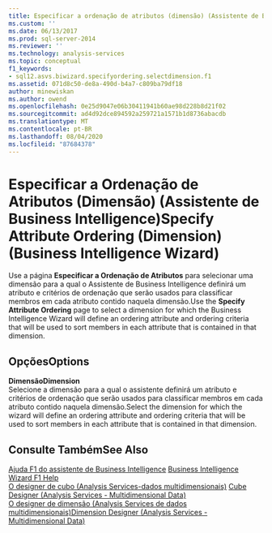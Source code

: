 ```yaml
---
title: Especificar a ordenação de atributos (dimensão) (Assistente de Business Intelligence) | Microsoft Docs
ms.custom: ''
ms.date: 06/13/2017
ms.prod: sql-server-2014
ms.reviewer: ''
ms.technology: analysis-services
ms.topic: conceptual
f1_keywords:
- sql12.asvs.biwizard.specifyordering.selectdimension.f1
ms.assetid: 071d8c50-de8a-490d-b4a7-c809ba79df18
author: minewiskan
ms.author: owend
ms.openlocfilehash: 0e25d9047e06b30411941b60ae98d228b8d21f02
ms.sourcegitcommit: ad4d92dce894592a259721a1571b1d8736abacdb
ms.translationtype: MT
ms.contentlocale: pt-BR
ms.lasthandoff: 08/04/2020
ms.locfileid: "87684378"
---
```

# <a name="specify-attribute-ordering-dimension-business-intelligence-wizard"></a><span data-ttu-id="c088e-102">Especificar a Ordenação de Atributos (Dimensão) (Assistente de Business Intelligence)</span><span class="sxs-lookup"><span data-stu-id="c088e-102">Specify Attribute Ordering (Dimension) (Business Intelligence Wizard)</span></span>
  <span data-ttu-id="c088e-103">Use a página **Especificar a Ordenação de Atributos** para selecionar uma dimensão para a qual o Assistente de Business Intelligence definirá um atributo e critérios de ordenação que serão usados para classificar membros em cada atributo contido naquela dimensão.</span><span class="sxs-lookup"><span data-stu-id="c088e-103">Use the **Specify Attribute Ordering** page to select a dimension for which the Business Intelligence Wizard will define an ordering attribute and ordering criteria that will be used to sort members in each attribute that is contained in that dimension.</span></span>  
  
## <a name="options"></a><span data-ttu-id="c088e-104">Opções</span><span class="sxs-lookup"><span data-stu-id="c088e-104">Options</span></span>  
 <span data-ttu-id="c088e-105">**Dimensão**</span><span class="sxs-lookup"><span data-stu-id="c088e-105">**Dimension**</span></span>  
 <span data-ttu-id="c088e-106">Selecione a dimensão para a qual o assistente definirá um atributo e critérios de ordenação que serão usados para classificar membros em cada atributo contido naquela dimensão.</span><span class="sxs-lookup"><span data-stu-id="c088e-106">Select the dimension for which the wizard will define an ordering attribute and ordering criteria that will be used to sort members in each attribute that is contained in that dimension.</span></span>  
  
## <a name="see-also"></a><span data-ttu-id="c088e-107">Consulte Também</span><span class="sxs-lookup"><span data-stu-id="c088e-107">See Also</span></span>  
 <span data-ttu-id="c088e-108">[Ajuda F1 do assistente de Business Intelligence](business-intelligence-wizard-f1-help.md) </span><span class="sxs-lookup"><span data-stu-id="c088e-108">[Business Intelligence Wizard F1 Help](business-intelligence-wizard-f1-help.md) </span></span>  
 <span data-ttu-id="c088e-109">[O designer de cubo &#40;Analysis Services-dados multidimensionais&#41;](cube-designer-analysis-services-multidimensional-data.md) </span><span class="sxs-lookup"><span data-stu-id="c088e-109">[Cube Designer &#40;Analysis Services - Multidimensional Data&#41;](cube-designer-analysis-services-multidimensional-data.md) </span></span>  
 [<span data-ttu-id="c088e-110">O designer de dimensão &#40;Analysis Services de dados multidimensionais&#41;</span><span class="sxs-lookup"><span data-stu-id="c088e-110">Dimension Designer &#40;Analysis Services - Multidimensional Data&#41;</span></span>](dimension-designer-analysis-services-multidimensional-data.md)  
  
  
